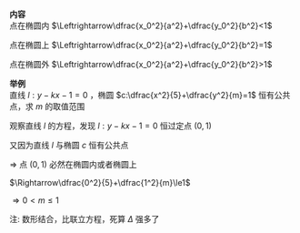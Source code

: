 **内容**  
点在椭圆内 $\Leftrightarrow\dfrac{x_0^2}{a^2}+\dfrac{y_0^2}{b^2}<1$  
  
点在椭圆上 $\Leftrightarrow\dfrac{x_0^2}{a^2}+\dfrac{y_0^2}{b^2}=1$  
  
点在椭圆外 $\Leftrightarrow\dfrac{x_0^2}{a^2}+\dfrac{y_0^2}{b^2}>1$  
  
**举例**  
直线 $l:y-kx-1=0$ ，椭圆 $c:\dfrac{x^2}{5}+\dfrac{y^2}{m}=1$ 恒有公共点，求 $m$ 的取值范围  
  
观察直线 $l$ 的方程，发现 $l:y-kx-1=0$ 恒过定点 $(0,1)$  
  
又因为直线 $l$ 与椭圆 $c$ 恒有公共点  
  
$\Rightarrow$ 点 $(0,1)$ 必然在椭圆内或者椭圆上  
  
$\Rightarrow\dfrac{0^2}{5}+\dfrac{1^2}{m}\le1$  
  
$\Rightarrow0<m\le1$  
  
注: 数形结合，比联立方程，死算 $\Delta$ 强多了  
